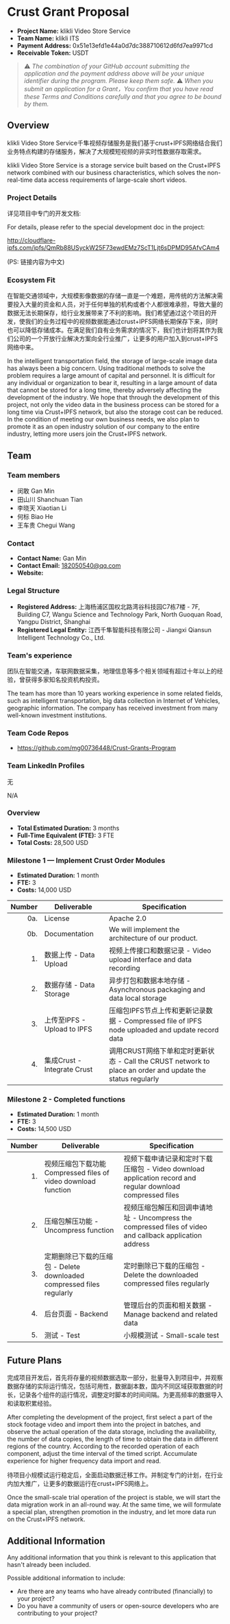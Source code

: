 # Crust Grant Proposal

* **Project Name:**   klikli Video Store Service
* **Team Name:** klikli  ITS
* **Payment Address:** 0x51e13efd1e44a0d7dc388710612d6fd7ea9971cd
* **Receivable Token:**  USDT

> ⚠️ *The combination of your GitHub account submitting the application and the payment address above will be your unique identifier during the program. Please keep them safe.*
> ⚠️ *When you submit an application for a Grant，You confirm that you have read these Terms and Conditions carefully and that you agree to be bound by them.*

## Overview

klikli Video Store Service千隼视频存储服务是我们基于crust+IPFS网络结合我们业务特点构建的存储服务，解决了大规模短视频的非实时性数据存取需求。

klikli Video Store Service is a storage service built based on the Crust+IPFS network combined with our business characteristics, which solves the non-real-time data access requirements of large-scale short videos.

### Project Details

详见项目中专门的开发文档:

For details, please refer to the special development doc in the project: 

http://cloudflare-ipfs.com/ipfs/QmRb88USyckW25F73ewdEMz7ScT1Ljt6sDPMD95AfvCAm4

(PS: 链接内容为中文)

### Ecosystem Fit

在智能交通领域中，大规模影像数据的存储一直是一个难题，用传统的方法解决需要投入大量的资金和人员，对于任何单独的机构或者个人都很难承担，导致大量的数据无法长期保存，给行业发展带来了不利的影响。我们希望通过这个项目的开发，使我们的业务过程中的视频数据能通过crust+IPFS网络长期保存下来，同时也可以降低存储成本。在满足我们自有业务需求的情况下，我们也计划将其作为我们公司的一个开放行业解决方案向全行业推广，让更多的用户加入到crust+IPFS网络中来。

In the intelligent transportation field, the storage of large-scale image data has always been a big concern. Using traditional methods to solve the problem requires a large amount of capital and personnel. It is difficult for any individual or organization to bear it, resulting in a large amount of data that cannot be stored for a long time, thereby adversely affecting the development of the industry. We hope that through the development of this project, not only the video data in the business process can be stored for a long time via Crust+IPFS network, but also the storage cost can be reduced. In the condition of meeting our own business needs, we also plan to promote it as an open industry solution of our company to the entire industry, letting more users join the Crust+IPFS network.

## Team

### Team members

* 闵敢 Gan Min
* 田山川 Shanchuan Tian
* 李晓天 Xiaotian Li
* 何标 Biao He
* 王车贵 Chegui Wang

### Contact

* **Contact Name:** Gan Min
* **Contact Email:** 182050540@qq.com
* **Website:**

### Legal Structure

* **Registered Address:** 上海杨浦区国权北路湾谷科技园C7栋7楼 - 7F, Building C7, Wangu Science and Technology Park, North Guoquan Road, Yangpu District, Shanghai
* **Registered Legal Entity:** 江西千隼智能科技有限公司 - Jiangxi Qiansun Intelligent Technology Co., Ltd.

### Team's experience

  团队在智能交通，车联网数据采集，地理信息等多个相关领域有超过十年以上的经验，曾获得多家知名投资机构投资。

The team has more than 10 years working experience in some related fields, such as intelligent transportation, big data collection in Internet of Vehicles, geographic information. The company has received  investment from many well-known investment institutions.

### Team Code Repos

* https://github.com/mg00736448/Crust-Grants-Program

### Team LinkedIn Profiles

无

N/A

### Overview

* **Total Estimated Duration:**  3 months
* **Full-Time Equivalent (FTE):**   3 FTE
* **Total Costs:**  28,500 USD

### Milestone 1 — Implement Crust Order Modules

* **Estimated Duration:** 1 month
* **FTE:**  3
* **Costs:** 14,000 USD

| Number | Deliverable | Specification |
| -----: | ----------- | ------------- |
| 0a. | License | Apache 2.0 |
| 0b. | Documentation | We will implement the architecture of our product. |
| 1. | 数据上传 - Data Upload | 视频上传接口和数据记录 - Video upload interface and data recording |
| 2. | 数据存储 - Data Storage | 异步打包和数据本地存储 - Asynchronous packaging and data local storage |
| 3. | 上传至IPFS - Upload to IPFS | 压缩包IPFS节点上传和更新记录数据 - Compressed file of IPFS node  uploaded and update record data |
| 4. | 集成Crust - Integrate Crust | 调用CRUST网络下单和定时更新状态 - Call the CRUST network to place an order and update the status regularly |

### Milestone 2 - Completed functions

* **Estimated Duration:** 1 month
* **FTE:**  3
* **Costs:** 14,500 USD

| Number | Deliverable | Specification |
| -----: | ----------- | ------------- |
| 1. | 视频压缩包下载功能 Compressed files of video download function | 视频下载申请记录和定时下载压缩包 - Video download application record and regular download compressed files |
| 2. | 压缩包解压功能 - Uncompress function | 视频压缩包解压和回调申请地址 - Uncompress the compressed files of video and callback application address |
| 3. | 定期删除已下载的压缩包 - Delete downloaded compressed files regularly | 定时删除已下载的压缩包 - Delete the downloaded compressed files regularly |
| 4. | 后台页面 - Backend | 管理后台的页面和相关数据 - Manage backend and related data |
| 5. | 测试 - Test | 小规模测试 - Small-scale test |

## Future Plans

完成项目开发后，首先将存量的视频数据选取一部分，批量导入到项目中，并观察数据存储的实际运行情况，包括可用性，数据副本数，国内不同区域获取数据的时长，记录各个组件的运行情况，调整定时脚本的时间间隔。为更高频率的数据导入和读取积累经验。

After completing the development of the project, first select a part of the stock footage video and import them into the project in batches, and observe the actual operation of the data storage, including the availability, the number of data copies, the length of time to obtain the data in different regions of the country. According to the recorded operation of each component, adjust the time interval of the timed script. Accumulate experience for higher frequency data import and read.

待项目小规模试运行稳定后，全面启动数据迁移工作。并制定专门的计划，在行业内加大推广，让更多的数据运行在crust+IPFS网络上。

Once the small-scale trial operation of the project is stable, we will start the data migration work in an all-round way. At the same time, we will formulate a special plan, strengthen promotion in the industry, and let more data run on the Crust+IPFS network.

## Additional Information

Any additional information that you think is relevant to this application that hasn't already been included.

Possible additional information to include:

* Are there are any teams who have already contributed (financially) to your project?
* Do you have a community of users or open-source developers who are contributing to your project?
